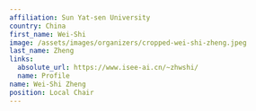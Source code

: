 ```yaml
---
affiliation: Sun Yat-sen University
country: China
first_name: Wei-Shi
image: /assets/images/organizers/cropped-wei-shi-zheng.jpeg
last_name: Zheng
links:
  absolute_url: https://www.isee-ai.cn/~zhwshi/
  name: Profile
name: Wei-Shi Zheng
position: Local Chair
---
```

